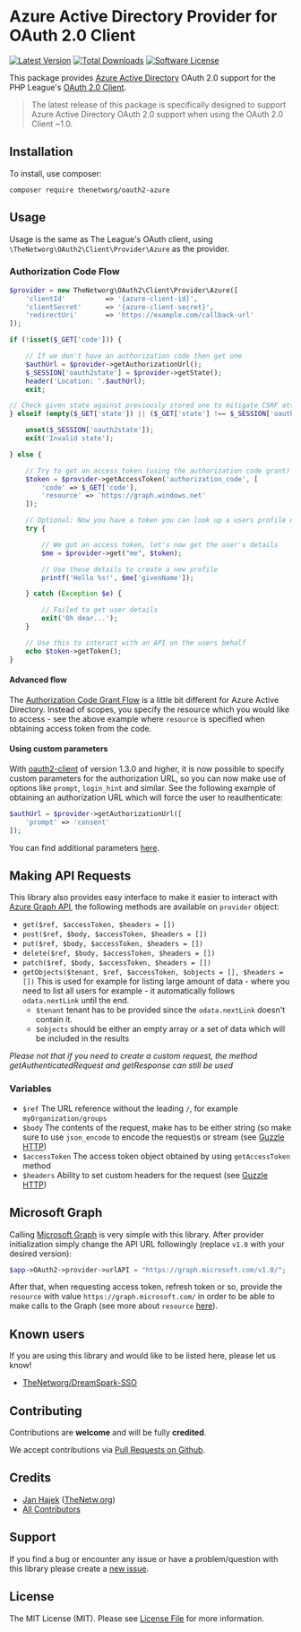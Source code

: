 # Azure Active Directory Provider for OAuth 2.0 Client
[![Latest Version](https://img.shields.io/github/release/thenetworg/oauth2-azure.svg?style=flat-square)](https://github.com/thenetworg/oauth2-azure/releases)
[![Total Downloads](https://img.shields.io/packagist/dt/thenetworg/oauth2-azure.svg?style=flat-square)](https://packagist.org/packages/thenetworg/oauth2-azure)
[![Software License](https://img.shields.io/packagist/l/thenetworg/oauth2-azure.svg?style=flat-square)](LICENSE.md)

This package provides [Azure Active Directory](https://azure.microsoft.com/en-us/services/active-directory/) OAuth 2.0 support for the PHP League's [OAuth 2.0 Client](https://github.com/thephpleague/oauth2-client).

> The latest release of this package is specifically designed to support Azure Active Directory OAuth 2.0 support when using the OAuth 2.0 Client ~1.0.

## Installation

To install, use composer:

```
composer require thenetworg/oauth2-azure
```

## Usage

Usage is the same as The League's OAuth client, using `\TheNetworg\OAuth2\Client\Provider\Azure` as the provider.

### Authorization Code Flow

```php
$provider = new TheNetworg\OAuth2\Client\Provider\Azure([
    'clientId'          => '{azure-client-id}',
    'clientSecret'      => '{azure-client-secret}',
    'redirectUri'       => 'https://example.com/callback-url'
]);

if (!isset($_GET['code'])) {

    // If we don't have an authorization code then get one
    $authUrl = $provider->getAuthorizationUrl();
    $_SESSION['oauth2state'] = $provider->getState();
    header('Location: '.$authUrl);
    exit;

// Check given state against previously stored one to mitigate CSRF attack
} elseif (empty($_GET['state']) || ($_GET['state'] !== $_SESSION['oauth2state'])) {

    unset($_SESSION['oauth2state']);
    exit('Invalid state');

} else {

    // Try to get an access token (using the authorization code grant)
    $token = $provider->getAccessToken('authorization_code', [
        'code' => $_GET['code'],
        'resource' => 'https://graph.windows.net'
    ]);

    // Optional: Now you have a token you can look up a users profile data
    try {

        // We got an access token, let's now get the user's details
        $me = $provider->get("me", $token);

        // Use these details to create a new profile
        printf('Hello %s!', $me['givenName']);

    } catch (Exception $e) {

        // Failed to get user details
        exit('Oh dear...');
    }

    // Use this to interact with an API on the users behalf
    echo $token->getToken();
}
```

#### Advanced flow

The [Authorization Code Grant Flow](https://msdn.microsoft.com/en-us/library/azure/dn645542.aspx) is a little bit different for Azure Active Directory. Instead of scopes, you specify the resource which you would like to access - see the above example where `resource` is specified when obtaining access token from the code.

#### Using custom parameters

With [oauth2-client](https://github.com/thephpleague/oauth2-client) of version 1.3.0 and higher, it is now possible to specify custom parameters for the authorization URL, so you can now make use of options like `prompt`, `login_hint` and similar. See the following example of obtaining an authorization URL which will force the user to reauthenticate:
```php
$authUrl = $provider->getAuthorizationUrl([
    'prompt' => 'consent'
]);
```
You can find additional parameters [here](https://msdn.microsoft.com/en-us/library/azure/dn645542.aspx).

## Making API Requests

This library also provides easy interface to make it easier to interact with [Azure Graph API](https://msdn.microsoft.com/en-us/library/azure/hh974476.aspx), the following methods are available on `provider` object:

- `get($ref, $accessToken, $headers = [])`
- `post($ref, $body, $accessToken, $headers = [])`
- `put($ref, $body, $accessToken, $headers = [])`
- `delete($ref, $body, $accessToken, $headers = [])`
- `patch($ref, $body, $accessToken, $headers = [])`
- `getObjects($tenant, $ref, $accessToken, $objects = [], $headers = [])` This is used for example for listing large amount of data - where you need to list all users for example - it automatically follows `odata.nextLink` until the end.
  - `$tenant` tenant has to be provided since the `odata.nextLink` doesn't contain it.
  - `$objects` should be either an empty array or a set of data which will be included in the results

*Please not that if you need to create a custom request, the method getAuthenticatedRequest and getResponse can still be used*

### Variables
- `$ref` The URL reference without the leading `/`, for example `myOrganization/groups`
- `$body` The contents of the request, make has to be either string (so make sure to use `json_encode` to encode the request)s or stream (see [Guzzle HTTP](http://docs.guzzlephp.org/en/latest/request-options.html#body))
- `$accessToken` The access token object obtained by using `getAccessToken` method
- `$headers` Ability to set custom headers for the request (see [Guzzle HTTP](http://docs.guzzlephp.org/en/latest/request-options.html#headers))

## Microsoft Graph
Calling [Microsoft Graph](http://graph.microsoft.io/) is very simple with this library. After provider initialization simply change the API URL followingly (replace `v1.0` with your desired version):
```php
$app->OAuth2->provider->urlAPI = "https://graph.microsoft.com/v1.0/";
```
After that, when requesting access token, refresh token or so, provide the `resource` with value `https://graph.microsoft.com/` in order to be able to make calls to the Graph (see more about `resource` [here](#advanced-flow)).

## Known users
If you are using this library and would like to be listed here, please let us know!
- [TheNetworg/DreamSpark-SSO](https://github.com/thenetworg/dreamspark-sso)

## Contributing
Contributions are **welcome** and will be fully **credited**.

We accept contributions via [Pull Requests on Github](https://github.com/thenetworg/oauth2-azure).


## Credits
- [Jan Hajek](https://github.com/hajekj) ([TheNetw.org](https://thenetw.org))
- [All Contributors](https://github.com/thenetworg/oauth2-azure/contributors)

## Support
If you find a bug or encounter any issue or have a problem/question with this library please create a [new issue](https://github.com/TheNetworg/oauth2-azure/issues).

## License
The MIT License (MIT). Please see [License File](https://github.com/thenetworg/oauth2-azure/blob/master/LICENSE) for more information.

